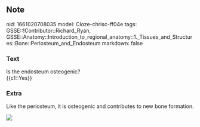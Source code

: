## Note
nid: 1661020708035
model: Cloze-chrisc-ff04e
tags: GSSE::!Contributor::Richard_Ryan, GSSE::Anatomy::Introduction_to_regional_anatomy::1._Tissues_and_Structures::Bone::Periosteum_and_Endosteum
markdown: false

### Text
<div class="toggle">
  Is the endosteum osteogenic?
</div>
<div class="toggle">
  {{c1::Yes}}
</div>

### Extra
<p id="4e0835eb-cece-4f25-ae97-65424c4370ab" class="">Like the
periosteum, it is osteogenic and contributes to new bone formation.
<p id="4e0835eb-cece-4f25-ae97-65424c4370ab" class=""><img src= 
"607_Periosteum_and_Endosteum_revised-e1568324483343.png">
